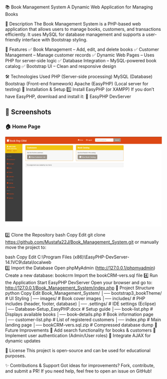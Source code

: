 📚 Book Management System
A Dynamic Web Application for Managing Books

📜 Description
The Book Management System is a PHP-based web application that allows users to manage books, customers, and transactions efficiently. It uses MySQL for database management and supports a user-friendly interface with Bootstrap styling.

🚀 Features
✅ Book Management – Add, edit, and delete books
✅ Customer Management – Manage customer records
✅ Dynamic Web Pages – Uses PHP for server-side logic
✅ Database Integration – MySQL-powered book catalog
✅ Bootstrap UI – Clean and responsive design

🛠️ Technologies Used
PHP (Server-side processing)
MySQL (Database)
Bootstrap (Front-end framework)
Apache (EasyPHP) (Local server for testing)
🔧 Installation & Setup
1️⃣ Install EasyPHP (or XAMPP)
If you don’t have EasyPHP, download and install it:
🔗 EasyPHP DevServer

## 📸 Screenshots

### 🏠 Home Page
![Home Page](screenshots/homepage.png)

2️⃣ Clone the Repository
bash
Copy
Edit
git clone https://github.com/Mustafa22J/Book_Management_System.git
or manually move the project to:

bash
Copy
Edit
C:\Program Files (x86)\EasyPHP-DevServer-14.1VC9\data\localweb\
3️⃣ Import the Database
Open phpMyAdmin (http://127.0.0.1/phpmyadmin)
Create a new database: bookcrm
Import the bookCRM-vers.sql file
4️⃣ Run the Application
Start EasyPHP DevServer
Open your browser and go to:
http://127.0.0.1/Book_Management_System/index.php
📂 Project Structure
python
Copy
Edit
Book_Management_System/
│── bootstrap3_bookTheme/    # UI Styling
│── images/                  # Book cover images
│── includes/                # PHP includes (header, footer, database)
│── .settings/               # IDE settings (Eclipse)
│── Database-Setup_EasyPHP.docx  # Setup guide
│── book-list.php            # Displays available books
│── book-details.php         # Book information page
│── customer-list.php        # List of registered customers
│── index.php                # Main landing page
│── bookCRM-vers.sql.zip     # Compressed database dump
🎯 Future Improvements
🔹 Add search functionality for books & customers
🔹 Implement user authentication (Admin/User roles)
🔹 Integrate AJAX for dynamic updates

📜 License
This project is open-source and can be used for educational purposes.

✨ Contributions & Support
Got ideas for improvements? Fork, contribute, and submit a PR!
If you need help, feel free to open an issue on GitHub!

